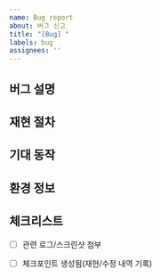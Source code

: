 ```yaml
---
name: Bug report
about: 버그 신고
title: "[Bug] "
labels: bug
assignees: ''
---
```


## 버그 설명

## 재현 절차

## 기대 동작

## 환경 정보

## 체크리스트
- [ ] 관련 로그/스크린샷 첨부
- [ ] 체크포인트 생성됨(재현/수정 내역 기록)

